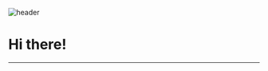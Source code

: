 ![header](https://capsule-render.vercel.app/api?type=wave&color=auto&height=300&section=header&text=Github%20Test&fontSize=90)

# Hi there! 
---
